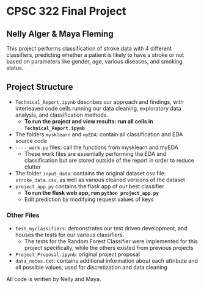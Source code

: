 # CPSC 322 Final Project
## Nelly Alger & Maya Fleming

This project performs classification of stroke data with 4 different classifiers, predicting whether a patient is likely to have a stroke or not based on parameters like gender, age, various diseases, and smoking status.

## Project Structure
* `Technical_Report.ipynb` describes our approach and findings, with interleaved code cells running our data cleaning, exploratory data analysis, and classification methods. 
    * **To run the project and view results: run all cells in `Technical_Report.ipynb`**
* The folders `mysklearn` and `myEDA`: contain all classification and EDA source code
* `----_work.py` files: call the functions from mysklearn and myEDA
    * These work files are essentially performing the EDA and classification but are stored outside of the report in order to reduce clutter
* The folder `input_data`: contains the original dataset csv file: `stroke_data.csv`, as well as various cleaned versions of the dataset
* `project_app.py` contains the flask app of our best classifier 
    * **To run the flask web app, run `python project_app.py`**
    * Edit prediction by modifying request values of keys

### Other Files
* `test_myclassifiers`: demonstrates our test driven development, and houses the tests for our various classifiers. 
    * The tests for the Random Forest Classifier were implemented for this project specifically, while the others existed from previous projects
* `Project_Proposal.ipynb`: original project proposal 
* `data_notes.txt`: contains additional information about each attribute and all possible values, used for discretization and data cleaning


All code is written by Nelly and Maya.
